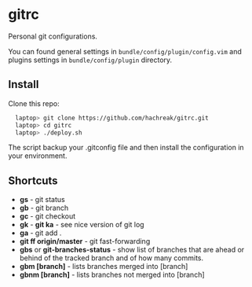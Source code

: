 gitrc
=====

Personal git configurations.

You can found general settings in `bundle/config/plugin/config.vim`
and plugins settings in `bundle/config/plugin` directory.


Install
-------

Clone this repo:

```bash
  laptop> git clone https://github.com/hachreak/gitrc.git
  laptop> cd gitrc
  laptop> ./deploy.sh
```

The script backup your .gitconfig file and then install the
configuration in your environment.


Shortcuts
-------------------------
* **gs** - git status
* **gb** - git branch
* **gc** - git checkout
* **gk** - **git ka** - see nice version of git log
* **ga** - git add .
* **git ff origin/master** - git fast-forwarding
* **gbs** or **git-branches-status** - show list of branches that are ahead or behind of the tracked branch and of how many commits.
* **gbm [branch]** - lists branches merged into [branch]
* **gbnm [branch]** - lists branches not merged into [branch]

